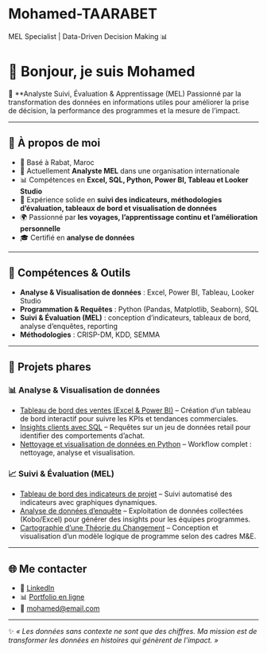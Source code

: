 # Mohamed-TAARABET
MEL Specialist | Data-Driven Decision Making 📊

# 👋 Bonjour, je suis Mohamed

🎯 **Analyste Suivi, Évaluation & Apprentissage (MEL) 
Passionné par la transformation des données en informations utiles pour améliorer la prise de décision, la performance des programmes et la mesure de l’impact.

---

## 🚀 À propos de moi

* 📍 Basé à Rabat, Maroc
* 💼 Actuellement **Analyste MEL** dans une organisation internationale
* 📊 Compétences en **Excel, SQL, Python, Power BI, Tableau et Looker Studio**
* 🧩 Expérience solide en **suivi des indicateurs, méthodologies d’évaluation, tableaux de bord et visualisation de données**
* 🌍 Passionné par **les voyages, l’apprentissage continu et l’amélioration personnelle**
* 🎓 Certifié en **analyse de données**

---

## 🔧 Compétences & Outils

* **Analyse & Visualisation de données** : Excel, Power BI, Tableau, Looker Studio
* **Programmation & Requêtes** : Python (Pandas, Matplotlib, Seaborn), SQL
* **Suivi & Évaluation (MEL)** : conception d’indicateurs, tableaux de bord, analyse d’enquêtes, reporting
* **Méthodologies** : CRISP-DM, KDD, SEMMA

---

## 📂 Projets phares

### 📊 Analyse & Visualisation de données

* [Tableau de bord des ventes (Excel & Power BI)](https://github.com/username/project-link) – Création d’un tableau de bord interactif pour suivre les KPIs et tendances commerciales.
* [Insights clients avec SQL](https://github.com/username/project-link) – Requêtes sur un jeu de données retail pour identifier des comportements d’achat.
* [Nettoyage et visualisation de données en Python](https://github.com/username/project-link) – Workflow complet : nettoyage, analyse et visualisation.

### 📈 Suivi & Évaluation (MEL)

* [Tableau de bord des indicateurs de projet](https://github.com/username/project-link) – Suivi automatisé des indicateurs avec graphiques dynamiques.
* [Analyse de données d’enquête](https://github.com/username/project-link) – Exploitation de données collectées (Kobo/Excel) pour générer des insights pour les équipes programmes.
* [Cartographie d’une Théorie du Changement](https://github.com/username/project-link) – Conception et visualisation d’un modèle logique de programme selon des cadres M&E.

---

## 🌐 Me contacter

* 💼 [LinkedIn](https://www.linkedin.com/in/your-link/)
* 📊 [Portfolio en ligne](https://username.github.io/Portfolio/)
* 📧 [mohamed@email.com](mailto:mohamed@email.com)

---

✨ *« Les données sans contexte ne sont que des chiffres. Ma mission est de transformer les données en histoires qui génèrent de l’impact. »*
